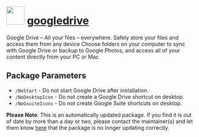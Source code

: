 ﻿# <img src="https://cdn.jsdelivr.net/gh/mkevenaar/chocolatey-packages@a29d2dfbd5e87d84c7f629753f3a8fc524007e6f/icons/googledrive.svg" width="48" height="48"/> [googledrive](https://community.chocolatey.org/packages/googledrive)

Google Drive – All your files – everywhere.
Safely store your files and access them from any device
Choose folders on your computer to sync with Google Drive or backup to Google Photos, and access all of your content directly from your PC or Mac

## Package Parameters

- `/NoStart` - Do not start Google Drive after installation.
- `/NoDesktopIcon` - Do not create a Google Drive shortcut on desktop.
- `/NoGsuiteIcons` - Do not create Google Suite shortcuts on desktop.

**Please Note**: This is an automatically updated package. If you find it is
out of date by more than a day or two, please contact the maintainer(s) and
let them know [here](https://github.com/mkevenaar/chocolatey-packages/issues) that the package is no longer updating correctly.
